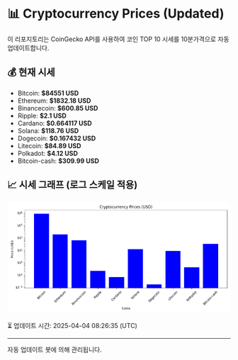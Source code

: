 
# 📊 Cryptocurrency Prices (Updated)

이 리포지토리는 CoinGecko API를 사용하여 코인 TOP 10 시세를 10분가격으로 자동 업데이트합니다.

## 💰 현재 시세
- Bitcoin: **$84551 USD**
- Ethereum: **$1832.18 USD**
- Binancecoin: **$600.85 USD**
- Ripple: **$2.1 USD**
- Cardano: **$0.664117 USD**
- Solana: **$118.76 USD**
- Dogecoin: **$0.167432 USD**
- Litecoin: **$84.89 USD**
- Polkadot: **$4.12 USD**
- Bitcoin-cash: **$309.99 USD**

## 📈 시세 그래프 (로그 스케일 적용)
![Crypto Prices](crypto_prices.png)

⏳ 업데이트 시간: 2025-04-04 08:26:35 (UTC)

---
자동 업데이트 봇에 의해 관리됩니다.
